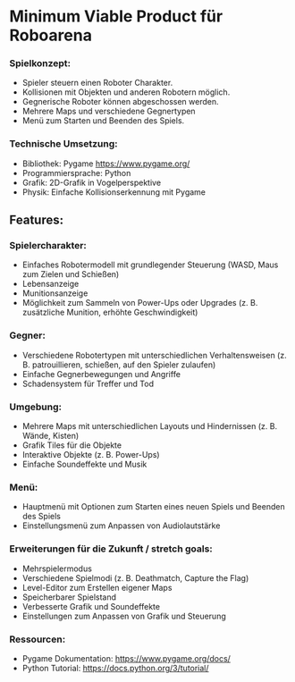 # Minimum Viable Product für Roboarena
### Spielkonzept:
- Spieler steuern einen Roboter Charakter.
- Kollisionen mit Objekten und anderen Robotern möglich.
- Gegnerische Roboter können abgeschossen werden.
- Mehrere Maps und verschiedene Gegnertypen
- Menü zum Starten und Beenden des Spiels.

### Technische Umsetzung:
- Bibliothek: Pygame https://www.pygame.org/
- Programmiersprache: Python
- Grafik: 2D-Grafik in Vogelperspektive
- Physik: Einfache Kollisionserkennung mit Pygame

## Features:
### Spielercharakter:
- Einfaches Robotermodell mit grundlegender Steuerung (WASD, Maus zum Zielen und Schießen)
- Lebensanzeige 
- Munitionsanzeige
- Möglichkeit zum Sammeln von Power-Ups oder Upgrades (z. B. zusätzliche Munition, erhöhte Geschwindigkeit)

### Gegner:
- Verschiedene Robotertypen mit unterschiedlichen Verhaltensweisen (z. B. patrouillieren, schießen, auf den Spieler zulaufen)
- Einfache Gegnerbewegungen und Angriffe
- Schadensystem für Treffer und Tod

### Umgebung:
- Mehrere Maps mit unterschiedlichen Layouts und Hindernissen (z. B. Wände, Kisten)
- Grafik Tiles für die Objekte
- Interaktive Objekte (z. B. Power-Ups)
- Einfache Soundeffekte und Musik

### Menü:
- Hauptmenü mit Optionen zum Starten eines neuen Spiels und Beenden des Spiels
- Einstellungsmenü zum Anpassen von Audiolautstärke

### Erweiterungen für die Zukunft / stretch goals:
- Mehrspielermodus
- Verschiedene Spielmodi (z. B. Deathmatch, Capture the Flag)
- Level-Editor zum Erstellen eigener Maps
- Speicherbarer Spielstand
- Verbesserte Grafik und Soundeffekte
- Einstellungen zum Anpassen von Grafik und Steuerung

### Ressourcen:
- Pygame Dokumentation: https://www.pygame.org/docs/
- Python Tutorial: https://docs.python.org/3/tutorial/